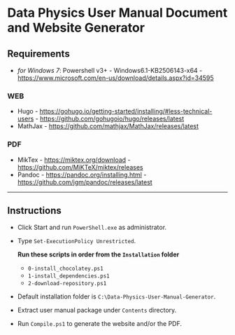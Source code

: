 # Data Physics User Manual Document and Website Generator

## Requirements
- _for Windows 7_: Powershell v3+ - Windows6.1-KB2506143-x64 - https://www.microsoft.com/en-us/download/details.aspx?id=34595

### WEB
- Hugo - https://gohugo.io/getting-started/installing/#less-technical-users - https://github.com/gohugoio/hugo/releases/latest
- MathJax - https://github.com/mathjax/MathJax/releases/latest

### PDF
- MikTex - https://miktex.org/download - https://github.com/MiKTeX/miktex/releases
- Pandoc - https://pandoc.org/installing.html - https://github.com/jgm/pandoc/releases/latest

---

## Instructions
- Click Start and run `PowerShell.exe` as administrator.
- Type `Set-ExecutionPolicy Unrestricted`.

  **Run these scripts in order from the `Installation` folder**
  - `0-install_chocolatey.ps1`
  - `1-install_dependencies.ps1`
  - `2-download-repository.ps1`

- Default installation folder is `C:\Data-Physics-User-Manual-Generator`.
- Extract user manual package under `Contents` directory.
- Run `Compile.ps1` to generate the website and/or the PDF.
